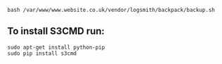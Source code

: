```
bash /var/www/www.website.co.uk/vendor/logsmith/backpack/backup.sh
```

## To install S3CMD run:

```
sudo apt-get install python-pip
sudo pip install s3cmd
```
